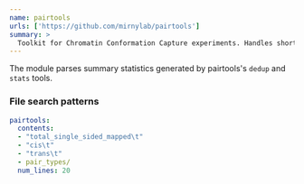 ```yaml
---
name: pairtools
urls: ['https://github.com/mirnylab/pairtools']
summary: >
  Toolkit for Chromatin Conformation Capture experiments. Handles short-reads paired reference alignments, extracts 3C-specific information, and perform common tasks such as sorting, filtering, and deduplication
---
```


The module parses summary statistics generated by pairtools's `dedup` and `stats` tools.

### File search patterns

```yaml
pairtools:
  contents:
  - "total_single_sided_mapped\t"
  - "cis\t"
  - "trans\t"
  - pair_types/
  num_lines: 20
```